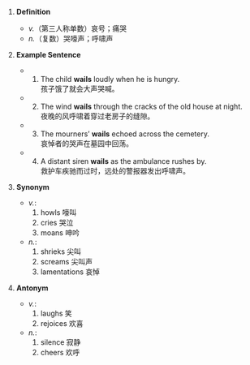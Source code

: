 1. **Definition**  
	- *v.*（第三人称单数）哀号；痛哭  
	- *n.*（复数）哭嚎声；呼啸声  

2. **Example Sentence**  
	- 1. The child **wails** loudly when he is hungry.  
			孩子饿了就会大声哭喊。  
	- 2. The wind **wails** through the cracks of the old house at night.  
			夜晚的风呼啸着穿过老房子的缝隙。  
	- 3. The mourners’ **wails** echoed across the cemetery.  
			哀悼者的哭声在墓园中回荡。  
	- 4. A distant siren **wails** as the ambulance rushes by.  
			救护车疾驰而过时，远处的警报器发出呼啸声。  

3. **Synonym**  
	- *v.*:  
		1. howls 嚎叫  
		2. cries 哭泣  
		3. moans 呻吟  
	- *n.*:  
		1. shrieks 尖叫  
		2. screams 尖叫声  
		3. lamentations 哀悼  

5. **Antonym**  
	- *v.*:  
		1. laughs 笑  
		2. rejoices 欢喜  
	- *n.*:  
		1. silence 寂静  
		2. cheers 欢呼  